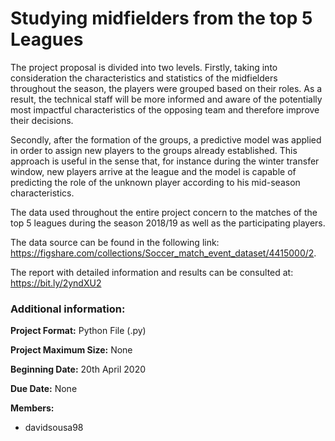# Studying midfielders from the top 5 Leagues
  The project proposal is divided into two levels. Firstly, taking into consideration the characteristics and statistics of the midfielders throughout the season, the players were grouped based on their roles. As a result, the technical staff will be more informed and aware of the potentially most impactful characteristics of the opposing team and therefore improve their decisions.

  Secondly, after the formation of the groups, a predictive model was applied in order to assign new players to the groups already established. This approach is useful in the sense that, for instance during the winter transfer window, new players arrive at the league and the model is capable of predicting the role of the unknown player according to his mid-season characteristics.

  The data used throughout the entire project concern to the matches of the top 5 leagues during the season 2018/19 as well as the participating players. 
  
  The data source can be found in the following link: https://figshare.com/collections/Soccer_match_event_dataset/4415000/2.
  
  The report with detailed information and results can be consulted at: https://bit.ly/2yndXU2
  
  ### Additional information:

**Project Format:** Python File (.py)

**Project Maximum Size:** None

**Beginning Date:** 20th April 2020

**Due Date:** None

**Members:**
- davidsousa98
